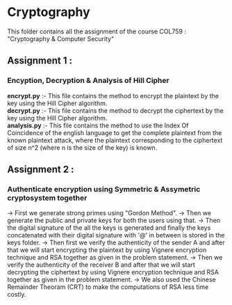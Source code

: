 # Cryptography
This folder contains all the assignment of the course COL759 : "Cryptography &amp; Computer Security"

## Assignment 1 :  
### Encyption, Decryption & Analysis of Hill Cipher
**encrypt.py** :- This file contains the method to encrypt the plaintext by the key using the Hill Cipher algorithm.<br />
**decrypt.py** :- This file contains the method to decrypt the ciphertext by the key using the Hill Cipher algorithm.<br />
**analysis.py** :- This file contains the method to use the Index Of Coincidence of the english language to get the complete plaintext from the known plaintext attack, where the plaintext corresponding to the ciphertext of size n^2 (where n is the size of the key) is known.<br />

## Assignment 2 :  
### Authenticate encryption using Symmetric & Assymetric cryptosystem together
-> First we generate strong primes using "Gordon Method". 
-> Then we generate the public and private keys for both the users using that.
-> Then the digital signature of the all the keys is generated and finally the keys concatenated with their digital signature with '@' in between is stored in the keys folder.
-> Then first we verify the authenticity of the sender A and after that we will start encrypting the plaintext by using Vignere encryption technique and RSA together as given in the problem statement.
-> Then we verify the authenticity of the receiver B and after that we will start decrypting the ciphertext by using Vignere encryption technique and RSA together as given in the problem statement.
-> We also used the Chinese Remainder Theoram (CRT) to make the computations of RSA less time costly. 
